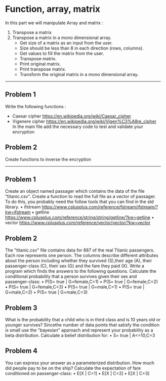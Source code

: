 # Function, array, matrix
In this part we will manipulate Array and matrix :

1. Transpose a matrix
2. Transpose a matrix in a mono dimensional array.
    * Get size of a matrix as an input from the user.
    * Size should be less than 8 in each direction (rows, columns).
    * Get values to fill the matrix from the user.
    * Transpose matrix.
    * Print original matrix.
    * Print transpose matrix.
    * Transform the original matrix in a mono dimensional array.

******************

## Problem 1
Write the following functions :
* Caesar cipher https://en.wikipedia.org/wiki/Caesar_cipher
* Vigenere cipher https://en.wikipedia.org/wiki/Vigen%C3%A8re_cipher
In the main file add the necessary code to test and validate your encryption
## Problem 2
Create functions to inverse the encryption

***

## Problem 1
Create an object named passager which contains the data of the file "titanic.csv". Create a function to read the full file as a vector of passager. To do this, you probably need the follow tools that you can find in the std library.
 • ifstream https://www.cplusplus.com/reference/fstream/ifstream/?kw=ifstream
 • getline https://www.cplusplus.com/reference/string/string/getline/?kw=getline
 • vector https://www.cplusplus.com/reference/vector/vector/?kw=vector
## Problem 2
The "titanic.csv" file contains data for 887 of the real Titanic passengers. Each row represents one person. The columns describe different attributes about the person including whether they survived (S),their age (A), their passenger-class (C), their sex (G) and the fare they paid (X).
Write a program which finds the answers to the following questions. Calculate the conditional probability that a person survives given their sex and passenger-class:
• P(S= true | G=female,C=1)
• P(S= true | G=female,C=2)
• P(S= true | G=female,C=3)
• P(S= true | G=male,C=1)
• P(S= true | G=male,C=2)
• P(S= true | G=male,C=3)
## Problem 3
What is the probability that a child who is in third class and is 10 years old or younger survives? Sincethe number of data points that satisfy the condition is small use the "bayesian" approach and represent your probability as a beta distribution.
Calculate a belief distribution for:
• S= true | A<=10,C=3
## Problem 4
You can express your answer as a parameterized distribution. How much did people pay to be on the ship? Calculate the expectation of fare conditioned on passenger-class:
• E[X | C=1]
• E[X | C=2]
• E[X | C=3]